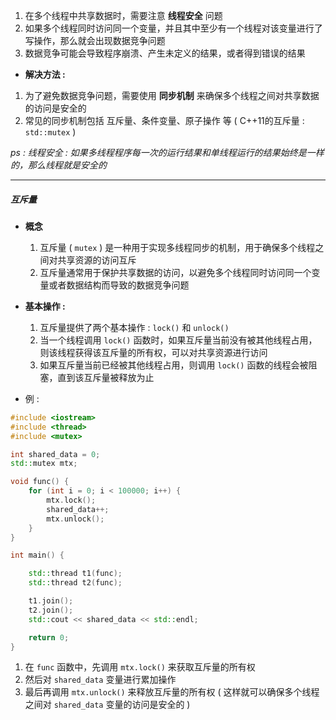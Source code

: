 
1. 在多个线程中共享数据时，需要注意 **线程安全** 问题
2. 如果多个线程同时访问同一个变量，并且其中至少有一个线程对该变量进行了写操作，那么就会出现数据竞争问题
3. 数据竞争可能会导致程序崩溃、产生未定义的结果，或者得到错误的结果


- **解决方法 :**
1. 为了避免数据竞争问题，需要使用 **同步机制** 来确保多个线程之间对共享数据的访问是安全的
2. 常见的同步机制包括 互斥量、条件变量、原子操作 等
	( C++11的互斥量 : `std::mutex` )

*ps :    线程安全 :  如果多线程程序每一次的运行结果和单线程运行的结果始终是一样的，那么线程就是安全的*


---

##### 互斥量

- **概念**
	1. 互斥量 ( `mutex` ) 是一种用于实现多线程同步的机制，用于确保多个线程之间对共享资源的访问互斥
	2. 互斥量通常用于保护共享数据的访问，以避免多个线程同时访问同一个变量或者数据结构而导致的数据竞争问题

- **基本操作 :**
	1. 互斥量提供了两个基本操作 : `lock()` 和 `unlock()`
	2. 当一个线程调用 `lock()` 函数时，如果互斥量当前没有被其他线程占用，则该线程获得该互斥量的所有权，可以对共享资源进行访问
	3. 如果互斥量当前已经被其他线程占用，则调用 `lock()` 函数的线程会被阻塞，直到该互斥量被释放为止

- 例 :
```cpp
#include <iostream>
#include <thread>
#include <mutex>

int shared_data = 0;
std::mutex mtx;

void func() {
    for (int i = 0; i < 100000; i++) {
        mtx.lock();
        shared_data++;
        mtx.unlock();
    }
}

int main() {

    std::thread t1(func);
    std::thread t2(func);

    t1.join();
    t2.join();
    std::cout << shared_data << std::endl;

    return 0;
}
```

1. 在 `func` 函数中，先调用 `mtx.lock()` 来获取互斥量的所有权
2. 然后对 `shared_data` 变量进行累加操作
3. 最后再调用 `mtx.unlock()` 来释放互斥量的所有权
( 这样就可以确保多个线程之间对 `shared_data` 变量的访问是安全的 )


